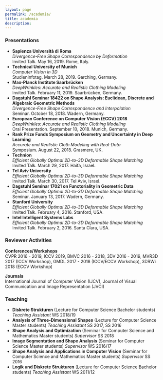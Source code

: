 ```yaml
---
layout: page
permalink: /academia/
title: academia
description:
---
```


### Presentations

* **Sapienza Università di Roma**  
   *Divergence-Free Shape Correspondence by Deformation*  
   Invited Talk. May 16, 2019. Rome, Italy.
* **Technical University of Munich**  
   *Computer Vision in 3D*  
   Studieninfotag. March 28, 2019. Garching, Germany.
* **Max-Planck Institute Saarbrücken**  
   *DeepWrinkles: Accurate and Realistic Clothing Modeling*  
   Invited Talk. February 11, 2019. Saarbrücken, Germany.
* **Dagstuhl Seminar 18422 on Shape Analysis: Euclidean, Discrete and Algebraic Geometric Methods**  
   *Divergence-Free Shape Correspondence and Interpolation*  
   Seminar. October 18, 2018. Wadern, Germany.
* **European Conference on Computer Vision (ECCV) 2018**  
   *DeepWrinkles: Accurate and Realistic Clothing Modeling*  
   Oral Presentation. September 10, 2018. Munich, Germany.
* **Rank Prize Funds Symposium on Geometry and Uncertainty in Deep Learning**  
   *Accurate and Realistic Cloth Modeling with Real-Data*  
   Symposium. August 22, 2018. Grasmere, UK.
* **Technion**  
   *Efficient Globally Optimal 2D-to-3D Deformable Shape Matching*  
   Invited Talk. March 29, 2017. Haifa, Israel.
* **Tel Aviv University**  
   *Efficient Globally Optimal 2D-to-3D Deformable Shape Matching*  
   Invited Talk. March 30, 2017. Tel Aviv, Israel.
* **Dagstuhl Seminar 17021 on Functoriality in Geometric Data**  
   *Efficient Globally Optimal 2D-to-3D Deformable Shape Matching*  
   Seminar. January 13, 2017. Wadern, Germany.
* **Stanford University**  
   *Efficient Globally Optimal 2D-to-3D Deformable Shape Matching*  
   Invited Talk. February 4, 2016. Stanford, USA.
* **Intel Intelligent Systems Labs**   
   *Efficient Globally Optimal 2D-to-3D Deformable Shape Matching*  
   Invited Talk. February 2, 2016. Santa Clara, USA.

### Reviewer Activities

**Conferences/Workshops**  
CVPR 2016 - 2019, ICCV 2019, BMVC 2016 - 2018, 3DV 2016 - 2019, MVR3D 2017 (ICCV Workshop), GMDL
2017 - 2018 (ICCV/ECCV Workshop), 3DRWi 2018 (ECCV Workshop)

**Journals**  
International Journal of Computer Vision (IJCV), Journal of Visual Communication and Image Representation (JVCI)

### Teaching

* **Diskrete Strukturen** (Lecture for Computer Science Bachelor students)
   *Teaching Assistant* WS 2018/19
* **Analysis of Three-Dimensional Shapes** (Lecture for Computer Science Master students)
   *Teaching Assistant* SS 2017, SS 2016
* **Shape Analysis and Optimization**  (Seminar for Computer Science and Mathematics Master students)
   *Supervisor* SS 2018
* **Image Segmentation and Shape Analysis**  (Seminar for Computer Science Master students)
   *Supervisor* WS 2016/17
* **Shape Analysis and Applications in Computer Vision**  (Seminar for Computer Science and Mathematics Master  students)
   *Supervisor* SS 2016
* **Logik und Diskrete Strukturen**  (Lecture for Computer Science Bachelor students)
   *Teaching Assistant* WS 2011/12
